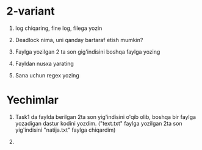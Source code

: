 # 2-variant

1. log chiqaring, fine log, filega yozin

2. Deadlock nima, uni qanday bartaraf etish mumkin?

3. Faylga yozilgan 2 ta son gig'indisini boshqa faylga yozing

4. Fayldan nusxa yarating

5. Sana uchun regex yozing


# Yechimlar

1. Task1 da faylda berilgan 2ta son yig'indisini o'qib olib, boshqa bir faylga yozadigan dastur kodini yozdim. ("text.txt" faylga yozilgan 2ta son yig'indisini "natija.txt" faylga chiqardim)

2.
   
